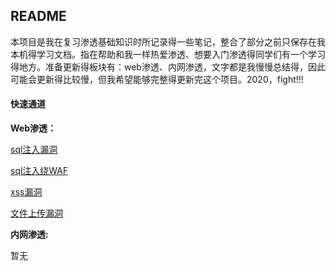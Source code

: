## README

本项目是我在复习渗透基础知识时所记录得一些笔记，整合了部分之前只保存在我本机得学习文档。指在帮助和我一样热爱渗透、想要入门渗透得同学们有一个学习得地方。准备更新得板块有：web渗透、内网渗透，文字都是我慢慢总结得，因此可能会更新得比较慢，但我希望能够完整得更新完这个项目。2020，fight!!!

#### 快速通道

**Web渗透：**

[sql注入漏洞](https://github.com/flowerwind/Secure-Wiki/blob/master/web/sql%E6%B3%A8%E5%85%A5%E6%BC%8F%E6%B4%9E.md)

[sql注入绕WAF](https://github.com/flowerwind/Secure-Wiki/blob/master/web/sql%E6%B3%A8%E5%85%A5%E7%BB%95waf.md)

[xss漏洞](https://github.com/flowerwind/Secure-Wiki/blob/master/web/xss%E6%BC%8F%E6%B4%9E.md)

[文件上传漏洞](https://github.com/flowerwind/Secure-Wiki/blob/master/web/%E6%96%87%E4%BB%B6%E4%B8%8A%E4%BC%A0%E6%BC%8F%E6%B4%9E.md)

**内网渗透:**

暂无
